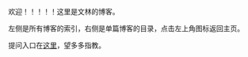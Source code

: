 欢迎！！！！！这里是文林的博客。

左侧是所有博客的索引，右侧是单篇博客的目录，点击左上角图标返回主页。

提问入口在[这里](https://github.com/wenlin-gk/wenlin-gk.github.io/issues)，望多多指教。









